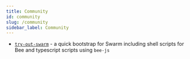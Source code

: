 ```yaml
---
title: Community
id: community
slug: /community
sidebar_label: Community
---
```


* [`try-out-swarm`](https://github.com/Solar-Punk-Ltd/try-out-swarm) - a quick bootstrap for Swarm including shell scripts for Bee and typescript scripts using `bee-js`  
